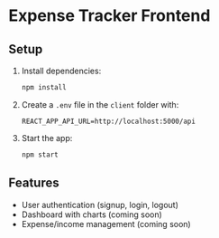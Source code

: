 # Expense Tracker Frontend

## Setup

1. Install dependencies:
   ```bash
   npm install
   ```
2. Create a `.env` file in the `client` folder with:
   ```env
   REACT_APP_API_URL=http://localhost:5000/api
   ```
3. Start the app:
   ```bash
   npm start
   ```

## Features
- User authentication (signup, login, logout)
- Dashboard with charts (coming soon)
- Expense/income management (coming soon) 